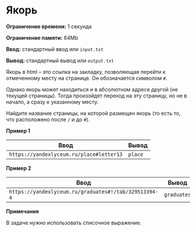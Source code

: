 # Якорь

**Ограничение времени:** 1 секунда

**Ограничение памяти:** 64Mb

**Ввод:** стандартный ввод или `input.txt`

**Вывод:** стандартный вывод или `output.txt`

Якорь в html – это ссылка на закладку, позволяющая перейти к отмеченному месту на странице. Он обозначается символом `#`.

Однако якорь может находиться и в абсолютном адресе другой (не текущей страницы). Тогда произойдет переход на эту страницу, но не в начало, а сразу к указанному месту.

Найдите название страницы, на которой размещен якорь (то есть то, что расположено после `/` и до `#`).

**Пример 1**

| Ввод                                        | Вывод   |
|---------------------------------------------|---------|
| `https://yandexlyceum.ru/place#letter13` | `place` |

**Пример 2**

| Ввод                                          | Вывод       |
|-----------------------------------------------|-------------|
| `https://yandexlyceum.ru/graduates#!/tab/329513394-4` | `graduates` |

**Примечания**

В задаче нужно использовать списочное выражение.